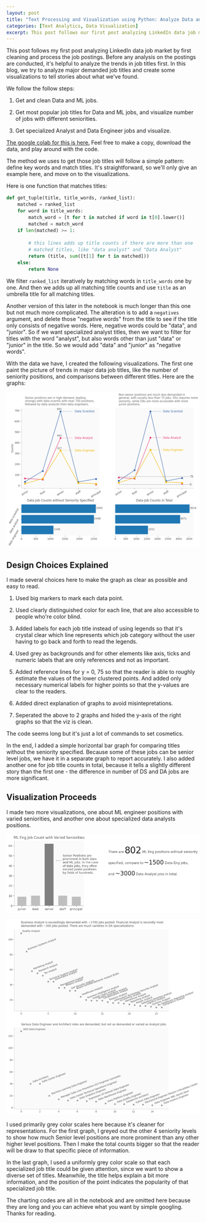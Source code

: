 ```yaml
---
layout: post
title: "Text Processing and Visualization using Python: Analyze Data and ML Job Titles"
categories: [Text Analytics, Data Visualization]
excerpt: This post follows our first post analyzing LinkedIn data job market by first cleaning and process the job postings. Before any analysis on the postings are conducted, it's helpful to analyze the trends in job titles first. In this blog, we try to analyze major demanded job titles and create some visualizations to tell stories about what we've found.
---
```


This post follows my first post analyzing LinkedIn data job market by first cleaning and process the job postings. Before any analysis on the postings are conducted, it's helpful to analyze the trends in job titles first. In this blog, we try to analyze major demanded job titles and create some visualizations to tell stories about what we've found.

We follow the follow steps:

1. Get and clean Data and ML jobs.

2. Get most popular job titles for Data and ML jobs, and visualize number of jobs with different seniorities.

3. Get specialized Analyst and Data Engineer jobs and visualize.

[The google colab for this is here.](https://colab.research.google.com/drive/1OovEFLlNDSBTG7_k0H93E_AiqHtnETIY?usp=sharing) Feel free to make a copy, download the data, and play around with the code.

The method we uses to get those job titles will follow a simple pattern: define key words and match titles. It's straightforward, so we'll only give an example here, and move on to the visualizations.

Here is one function that matches titles:

```python
def get_tuple(title, title_words, ranked_list):
    matched = ranked_list
    for word in title_words:
        match_word = [t for t in matched if word in t[0].lower()]
        matched = match_word
    if len(matched) >= 1:

        # this lines adds up title counts if there are more than one
        # matched titles, like "data analyst" and "Data Analyst"
        return (title, sum([t[1] for t in matched]))
    else:
        return None
```

We filter `ranked_list` iteratively by matching words in `title_words` one by one. And then we adds up all matching title counts and use `title` as an umbrella title for all matching titles.

Another version of this later in the notebook is much longer than this one but not much more complicated. The alteration is to add a `negatives` argument, and delete those "negative words" from the title to see if the title only consists of negative words. Here, negative words could be "data", and "junior". So if we want specialized analyst titles, then we want to filter for titles with the word "analyst", but also words other than just "data" or "junior" in the title. So we would add "data" and "junior" as "negative words".

With the data we have, I created the following visualizations. The first one paint the picture of trends in major data job titles, like the number of seniority positions, and comparisons between different titles. Here are the graphs:

![graph1](../images/graph1.png)

## Design Choices Explained

I made several choices here to make the graph as clear as possible and easy to read.

1. Used big markers to mark each data point.

2. Used clearly distinguished color for each line, that are also accessible to people who're color blind.

3. Added labels for each job title instead of using legends so that it's crystal clear which line represents which job category without the user having to go back and forth to read the legends.

4. Used grey as backgrounds and for other elements like axis, ticks and numeric labels that are only references and not as important.

5. Added reference lines for y = 0, 75 so that the reader is able to roughly estimate the values of the lower clustered points. And added only necessary numerical labels for higher points so that the y-values are clear to the readers.

6. Added direct explanation of graphs to avoid misintepretations.

7. Seperated the above to 2 graphs and hided the y-axis of the right graphs so that the viz is clean.

The code seems long but it's just a lot of commands to set cosmetics.

In the end, I added a simple horizontal bar graph for comparing titles without the seniority specified. Because some of these jobs can be senior level jobs, we have it in a separate graph to report accurately. I also added another one for job title counts in total, because it tells a slightly different story than the first one - the difference in number of DS and DA jobs are more significant.

## Visualization Proceeds

I made two more visualizations, one about ML engineer positions with varied seniorities, and another one about specialized data analysts positions.

![graph2](../images/graph2.png)

![graph3](../images/graph3.png)

I used primarily grey color scales here because it's cleaner for representations. For the first graph, I greyed out the other 4 seniority levels to show how much Senior level positions are more prominent than any other higher level positions. Then I make the total counts bigger so that the reader will be draw to that specific piece of information.

In the last graph, I used a uniformly grey color scale so that each specialized job title could be given attention, since we want to show a diverse set of titles. Meanwhile, the title helps explain a bit more information, and the position of the point indicates the popularity of that specialized job title.

The charting codes are all in the notebook and are omitted here because they are long and you can achieve what you want by simple googling. Thanks for reading.
